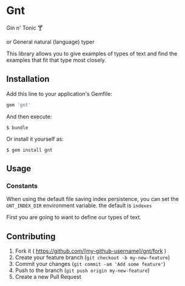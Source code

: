 # Gnt

Gin n' Tonic :cocktail:

or General natural (language) typer

This library allows you to give examples of types of text and find the
examples that fit that type most closely.

## Installation

Add this line to your application's Gemfile:

```ruby
gem 'gnt'
```

And then execute:

    $ bundle

Or install it yourself as:

    $ gem install gnt

## Usage

### Constants

When using the default file saving index persistence, you can set the `GNT_INDEX_DIR` environment variable.
the default is `indexes`




First you are going to want to define our types of text.


## Contributing

1. Fork it ( https://github.com/[my-github-username]/gnt/fork )
2. Create your feature branch (`git checkout -b my-new-feature`)
3. Commit your changes (`git commit -am 'Add some feature'`)
4. Push to the branch (`git push origin my-new-feature`)
5. Create a new Pull Request
